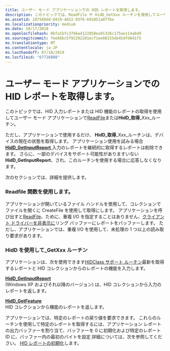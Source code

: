 ```yaml
---
title: ユーザー モード アプリケーションでの HID レポートを取得します。
description: このトピックでは、ReadFile や HidD_GetXxx ルーチンを使用してユーザー モード アプリケーションが、HID 入力レポートまたは HID 機能のレポートの取得について説明します。
ms.assetid: 28f560dd-b919-4652-93f6-691051a0ffbe
ms.localizationpriority: medium
ms.date: 10/17/2018
ms.openlocfilehash: 0bfa1bfc3766a4122850ea91326c175ae114a6d9
ms.sourcegitcommit: fee68bc5f92292281ecf1ee88155de45dfd841f5
ms.translationtype: MT
ms.contentlocale: ja-JP
ms.lasthandoff: 07/10/2019
ms.locfileid: "67716808"
---
```

# <a name="obtaining-hid-reports-by-user-mode-applications"></a>ユーザー モード アプリケーションでの HID レポートを取得します。


このトピックでは、HID 入力レポートまたは HID 機能のレポートの取得を使用してユーザー モード アプリケーションで[ReadFile](https://docs.microsoft.com/windows/desktop/api/fileapi/nf-fileapi-readfile)または**HidD\_取得**_Xxx_ルーチン。

ただし、アプリケーションで使用するだけ、 **HidD\_取得**_Xxx_ルーチンは、デバイスの現在の状態を取得します。 アプリケーション使用を試みる場合[ **HidD\_GetInputReport** ](https://docs.microsoft.com/windows-hardware/drivers/ddi/content/hidsdi/nf-hidsdi-hidd_getinputreport)入力のレポートを継続的に取得するレポートは削除できます。 さらに、一部のデバイスをサポート可能性がありますいない**HidD\_GetInputReport**、され、このルーチンを使用する場合に応答しなくなります。

次のセクションでは、詳細を提供します。

### <a name="using-readfile"></a>Readfile 関数を使用します。

アプリケーションが開いているファイル ハンドルを使用して、コレクションでファイルを開くに CreateFile を使用して取得にします。 アプリケーションを呼び出すと[ReadFile](https://docs.microsoft.com/windows/desktop/api/fileapi/nf-fileapi-readfile)、ために、重複 I/O を指定することはありません、[クライアント ドライバーを非表示に](hid-client-drivers.md)リング バッファーにレポートをバッファーします。 ただし、アプリケーションでは、重複 I/O を使用して、未処理の 1 つ以上の読み取り要求があります。

### <a href="" id="using-hid-getxx-routines"></a>HidD を使用して\_GetXxx ルーチン

アプリケーションは、次を使用できます[HIDClass サポート ルーチン](https://docs.microsoft.com/windows-hardware/drivers/ddi/content/index)最新を取得するレポートと HID コレクションからのレポートの機能を入力します。

<a href="" id="hidd-getinputreport"></a>[**HidD\_GetInputReport**](https://docs.microsoft.com/windows-hardware/drivers/ddi/content/hidsdi/nf-hidsdi-hidd_getinputreport)  
(Windows XP およびそれ以降のバージョン) は、HID コレクションから入力のレポートを返します。

<a href="" id="hidd-getfeature"></a>[**HidD\_GetFeature**](https://docs.microsoft.com/windows-hardware/drivers/ddi/content/hidsdi/nf-hidsdi-hidd_getfeature)  
HID コレクションから機能のレポートを返します。

アプリケーションでは、特定のレポートの戻り値を要求できます。 これらのルーチンを使用して特定のレポートを取得するには、アプリケーション レポートの出力バッファーを割り当て、バッファーを 0 に初期化および特定のレポート ID に、バッファー内の最初のバイトを設定 詳細については、次を参照してください。 [HID レポートの初期化](initializing-hid-reports.md)します。

 

 




